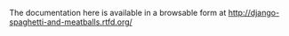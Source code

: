 The documentation here is available in a browsable form at http://django-spaghetti-and-meatballs.rtfd.org/